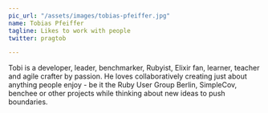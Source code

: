 ```yaml
---
pic_url: "/assets/images/tobias-pfeiffer.jpg"
name: Tobias Pfeiffer
tagline: Likes to work with people
twitter: pragtob

---
```

Tobi is a developer, leader, benchmarker, Rubyist, Elixir fan, learner, teacher and agile crafter by passion. He loves collaboratively creating just about anything people enjoy - be it the Ruby User Group Berlin, SimpleCov, benchee or other projects while thinking about new ideas to push boundaries.
